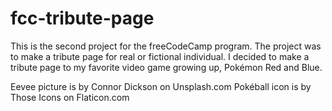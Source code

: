 # fcc-tribute-page

This is the second project for the freeCodeCamp program.  The project was to make a tribute page for real or fictional individual.  I decided to make a tribute page to my favorite video game growing up, Pokémon Red and Blue.

Eevee picture is by Connor Dickson on Unsplash.com
Pokéball icon is by Those Icons on Flaticon.com